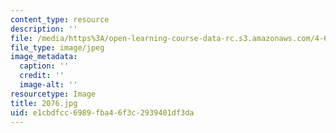 ```yaml
---
content_type: resource
description: ''
file: /media/https%3A/open-learning-course-data-rc.s3.amazonaws.com/4-614-religious-architecture-and-islamic-cultures-fall-2002/e1cbdfcc6989fba46f3c2939401df3da_2076.jpg
file_type: image/jpeg
image_metadata:
  caption: ''
  credit: ''
  image-alt: ''
resourcetype: Image
title: 2076.jpg
uid: e1cbdfcc-6989-fba4-6f3c-2939401df3da
---
```

